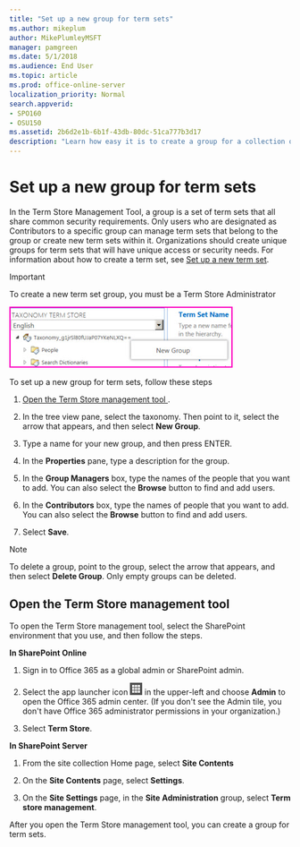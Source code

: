 ```yaml
---
title: "Set up a new group for term sets"
ms.author: mikeplum
author: MikePlumleyMSFT
manager: pamgreen
ms.date: 5/1/2018
ms.audience: End User
ms.topic: article
ms.prod: office-online-server
localization_priority: Normal
search.appverid:
- SPO160
- OSU150
ms.assetid: 2b6d2e1b-6b1f-43db-80dc-51ca777b3d17
description: "Learn how easy it is to create a group for a collection of terms in a term set. When you make groups for term sets, you can specify a hierarchy of terms."
---
```


# Set up a new group for term sets

In the Term Store Management Tool, a group is a set of term sets that all share common security requirements. Only users who are designated as Contributors to a specific group can manage term sets that belong to the group or create new term sets within it. Organizations should create unique groups for term sets that will have unique access or security needs. For information about how to create a term set, see [Set up a new term set](set-up-new-term-set.md). 
  
> [!IMPORTANT]
>  To create a new term set group, you must be a Term Store Administrator 
  
![Screen shot of navigation pane in Term Store management tool, showing the New Group menu item selected](media/e4e5afaf-0b6b-4606-b0c8-8b0f56b663c0.jpg)
  
To set up a new group for term sets, follow these steps
  
1. [Open the Term Store management tool ](set-up-new-group-for-term-sets.md#__toc327965089).
    
2. In the tree view pane, select the taxonomy. Then point to it, select the arrow that appears, and then select **New Group**.
    
3. Type a name for your new group, and then press ENTER.
    
4. In the **Properties** pane, type a description for the group. 
    
5. In the **Group Managers** box, type the names of the people that you want to add. You can also select the **Browse** button to find and add users. 
    
6. In the **Contributors** box, type the names of people that you want to add. You can also select the **Browse** button to find and add users. 
    
7. Select **Save**.
    
> [!NOTE]
>  To delete a group, point to the group, select the arrow that appears, and then select **Delete Group**. Only empty groups can be deleted. 
  
## Open the Term Store management tool
<a name="__toc327965089"> </a>

To open the Term Store management tool, select the SharePoint environment that you use, and then follow the steps.
  
 **In SharePoint Online**
  
1. Sign in to Office 365 as a global admin or SharePoint admin.
    
2. Select the app launcher icon ![The icon that looks like a waffle and represents a button click that will reveal multiple application tiles for selection.](media/3b8a317e-13ba-4bd4-864e-1ccd47af39ee.png) in the upper-left and choose **Admin** to open the Office 365 admin center. (If you don't see the Admin tile, you don't have Office 365 administrator permissions in your organization.) 
    
3. Select **Term Store**.
    
 **In SharePoint Server**
  
1. From the site collection Home page, select **Site Contents**
    
2. On the **Site Contents** page, select **Settings**.
    
3. On the **Site Settings** page, in the **Site Administration** group, select **Term store management**.
    
After you open the Term Store management tool, you can create a group for term sets.
  

